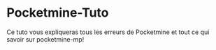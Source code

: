 # Pocketmine-Tuto
Ce tuto vous expliqueras tous les erreurs de Pocketmine et tout ce qui savoir sur pocketmine-mp!

